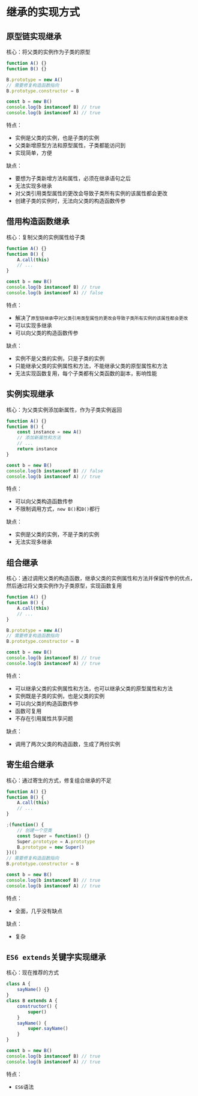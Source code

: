 # 继承的实现方式

## 原型链实现继承

核心：将父类的实例作为子类的原型

```javascript
function A() {}
function B() {}

B.prototype = new A()
// 需要修复构造函数指向
B.prototype.constructor = B

const b = new B()
console.log(b instanceof B) // true
console.log(b instanceof A) // true
```

特点：
 - 实例是父类的实例，也是子类的实例
 - 父类新增原型方法和原型属性，子类都能访问到
 - 实现简单，方便

缺点：
- 要想为子类新增方法和属性，必须在继承语句之后
- 无法实现多继承
- 对父类引用类型属性的更改会导致子类所有实例的该属性都会更改
- 创建子类的实例时，无法向父类的构造函数传参

## 借用构造函数继承

核心：复制父类的实例属性给子类

```javascript
function A() {}
function B() {
    A.call(this)
    // ...
}

const b = new B()
console.log(b instanceof B) // true
console.log(b instanceof A) // false
```

特点：

- 解决了`原型链继承`中`对父类引用类型属性的更改会导致子类所有实例的该属性都会更改`
- 可以实现多继承
- 可以向父类的构造函数传参

缺点：

- 实例不是父类的实例，只是子类的实例
- 只能继承父类的实例属性和方法，不能继承父类的原型属性和方法
- 无法实现函数复用，每个子类都有父类函数的副本，影响性能

## 实例实现继承

核心：为父类实例添加新属性，作为子类实例返回

```javascript
function A() {}
function B() {
    const instance = new A()
    // 添加新属性和方法
    // ...
    return instance
}

const b = new B()
console.log(b instanceof B) // false
console.log(b instanceof A) // true
```

特点：

- 可以向父类构造函数传参
- 不限制调用方式，`new B()`和`B()`都行

缺点：

- 实例是父类的实例，不是子类的实例
- 无法实现多继承

## 组合继承

核心：通过调用父类的构造函数，继承父类的实例属性和方法并保留传参的优点，然后通过将父类实例作为子类原型，实现函数复用

```javascript
function A() {}
function B() {
    A.call(this)
    // ...
}

B.prototype = new A()
// 需要修复构造函数指向
B.prototype.constructor = B

const b = new B()
console.log(b instanceof B) // true
console.log(b instanceof A) // true
```

特点：

- 可以继承父类的实例属性和方法，也可以继承父类的原型属性和方法
- 实例既是子类的实例，也是父类的实例
- 可以向父类的构造函数传参
- 函数可复用
- 不存在引用属性共享问题

缺点：

- 调用了两次父类的构造函数，生成了两份实例

## 寄生组合继承

核心：通过寄生的方式，修复组合继承的不足

```javascript
function A() {}
function B() {
    A.call(this)
    // ...
}

;(function() {
    // 创建一个空类
    const Super = function() {}
    Super.prototype = A.prototype
    B.prototype = new Super()
})()
// 需要修复构造函数指向
B.prototype.constructor = B

const b = new B()
console.log(b instanceof B) // true
console.log(b instanceof A) // true
```

特点：

- 全面，几乎没有缺点

缺点：

- 复杂

## `ES6 extends`关键字实现继承

核心：现在推荐的方式

```javascript
class A {
    sayName() {}
}
class B extends A {
    constructor() {
        super()
    }
    sayName() {
        super.sayName()
    }
}

const b = new B()
console.log(b instanceof B) // true
console.log(b instanceof A) // true
```

特点：

- `ES6`语法
